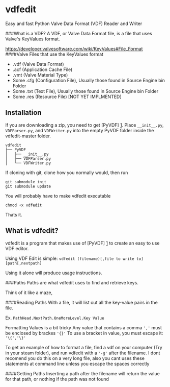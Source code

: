 vdfedit
==

Easy and fast Python Valve Data Format (VDF) Reader and Writer

###What is a VDF?
A VDF, or Valve Data Format file, is a file that uses Valve's KeyValues format.

https://developer.valvesoftware.com/wiki/KeyValues#File_Format
####Valve Files that use the KeyValues format
* .vdf (Valve Data Format)
* .acf (Application Cache File)
* .vmt (Valve Material Type)
* Some .cfg (Configuration File), Usually those found in Source Engine bin Folder
* Some .txt (Text File), Usually those found in Source Engine bin Folder
* Some .res (Resource File) [NOT YET IMPLMENTED]

Installation
--
If you are downloading a zip, you need to get [PyVDF] [1]. Place `__init__.py`, `VDFParser.py`, and `VDFWriter.py` into the empty PyVDF folder inside the vdfedit-master folder.
```
vdfedit
├── PyVDF
│   ├── __init__.py
│   ├── VDFParser.py
│   └── VDFWriter.py
```
If cloning with git, clone how you normally would, then run
```
git submodule init
git submodule update
```
You will probably have to make vdfedit executable
```
chmod +x vdfedit
```
Thats it.

What is vdfedit?
--
vdfedit is a program that makes use of [PyVDF] [1] to create an easy to use VDF editor.


Using VDF Edit is simple:
`vdfedit (filename)[,file to write to] [path[,nextpath]`

Using it alone will produce usage instructions.

###Paths
Paths are what vdfedit uses to find and retrieve keys.

Think of it like a maze,


####Reading Paths
With a file, it will list out all the key-value pairs in the file.

Ex. `PathHead.NextPath.OneMoreLevel.Key Value`

Formatting Values is a bit tricky
Any value that contains a comma `','` must be enclosed by brackes `'{}'`
To use a bracket in value, you must escape it: `'\{','\}'`

To get an example of how to format a file, find a vdf on your computer (Try in your steam folder), and run vdfedit with a `'-g'` after the filename. I dont recomend you do this on a very long file, also you cant uses these statements at command line unless you escape the spaces correctly

####Getting Paths
Inserting a path after the filename will return the value for that path, or nothing if the path was not found

[1]: https://github.com/noriah/PyVDF "PyVDF"
